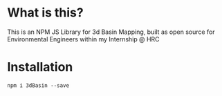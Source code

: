 # What is this?

This is an NPM JS Library for 3d Basin Mapping, built as open source for Environmental Engineers within my Internship @ HRC

# Installation

`npm i 3dBasin --save`

